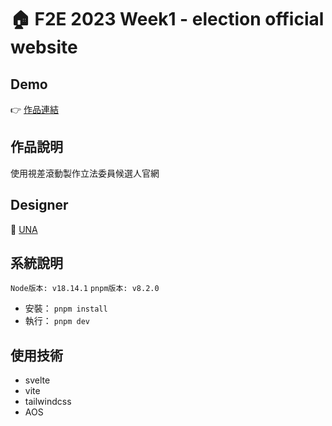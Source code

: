 # 🏠 F2E 2023 Week1 - election official website

## Demo

👉 [作品連結](https://election-official-website.vercel.app/)

## 作品說明

使用視差滾動製作立法委員候選人官網

<!-- ![image](./readme/cover.png) -->

## Designer

👏 [UNA](https://2023.thef2e.com/users/12061579704041516830)

## 系統說明

`Node版本: v18.14.1`
`pnpm版本: v8.2.0`

- 安裝： `pnpm install`
- 執行： `pnpm dev`

## 使用技術

- svelte
- vite
- tailwindcss
- AOS

